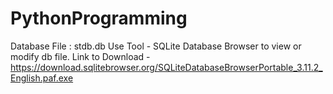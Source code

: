 # PythonProgramming

Database File : stdb.db
Use Tool - SQLite Database Browser to view or modify db file.
Link to Download - https://download.sqlitebrowser.org/SQLiteDatabaseBrowserPortable_3.11.2_English.paf.exe
